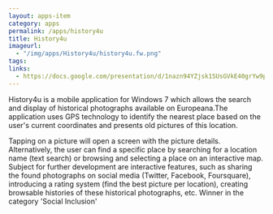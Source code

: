 ```yaml
---
layout: apps-item
category: apps
permalink: /apps/history4u
title: History4u
imageurl:
  - "/img/apps/History4u/history4u.fw.png"
tags:
links:
  - https://docs.google.com/presentation/d/1nazn94YZjsk1SUsGVkE40grYw9plV5Mmqu791ionnSE/edit#slide=id.p13
---
```


History4u is a mobile application for Windows 7 which allows the search and display of historical photographs available on Europeana.The application uses GPS technology to identify the nearest place based on the user's current coordinates and presents old pictures of this location.

Tapping on a picture will open a screen with the picture details. Alternatively, the user can find a specific place by searching for a location name (text search) or browsing and selecting a place on an interactive map. Subject for further development are interactive features, such as sharing the found photographs on social media (Twitter, Facebook, Foursquare), introducing a rating system (find the best picture per location), creating browsable histories of these historical photographs, etc. Winner in the category 'Social Inclusion'
